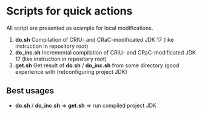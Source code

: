 # Scripts for quick actions

All script are presented as example for local modifications.

1. **do.sh** Compilation of CRIU- and CRaC-modificated JDK 17
   (like instruction in repository root)
2. **do_inc.sh** Incremental compilation of CRIU- and CRaC-modificated JDK 17
   (like instruction in repository root)
3. **get.sh** Get result of **do.sh** / **do_inc.sh** from some directory
   (good experience with (re)configuring project JDK)

## Best usages

* **do.sh** / **do_inc.sh** => **get.sh** => run compiled project JDK